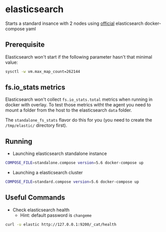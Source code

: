 # elasticsearch
Starts a standard insance with 2 nodes using [official](https://www.elastic.co/guide/en/elasticsearch/reference/current/docker.html#docker-prod-cluster-composefile) elasticsearch docker-compose yaml

## Prerequisite
Elasticsearch won't start if the following parameter hasn't that minimal value:
```bash
sysctl -w vm.max_map_count=262144
```

## fs.io_stats metrics

Elasticsearch won't collect `fs.io_stats.total` metrics when running in docker
with overlay. To test those metrics witht the agent you need to mount a folder
from the host to the elasticsearch `data` folder.

The `standalone_fs_stats` flavor do this for you (you need to create the
`/tmp/elastic/` directory first).

## Running
* Launching elasticsearch standalone instance
```bash
COMPOSE_FILE=standalone.compose version=5.6 docker-compose up
```

* Launching a elasticsearch cluster
```bash
COMPOSE_FILE=standard.compose version=5.6 docker-compose up
```

## Useful Commands
* Check elasticsearch health
  * Hint: default password is `changeme`
```bash
curl -u elastic http://127.0.0.1:9200/_cat/health
```
